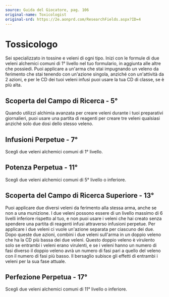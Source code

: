 ```yaml
---
source: Guida del Giocatore, pag. 106
original-name: Toxicologist
original-srd: https://2e.aonprd.com/ResearchFields.aspx?ID=4
---
```


# Tossicologo

Sei specializzato in tossine e veleni di ogni tipo. Inizi con le formule di due
veleni alchemici comuni di 1° livello nel tuo formulario, in aggiunta alle altre
che possiedi. Puoi applicare a un'arma che stai impugnando un veleno da
ferimento che stai tenendo con un'azione singola, anziché con un'attività da 2
azioni, e per le CD dei tuoi veleni infusi puoi usare la tua CD di classe, se è
più alta.

## Scoperta del Campo di Ricerca - 5°

Quando utilizzi alchimia avanzata per creare veleni durante i tuoi preparativi
giornalieri, puoi usare una partita di reagenti per creare tre veleni qualsiasi
anziché solo due dosi dello stesso veleno.

## Infusioni Perpetue - 7°

Scegli due veleni alchemici comuni di 1° livello.

## Potenza Perpetua - 11°

Scegli due veleni alchemici comuni di 5° livello o inferiore.

## Scoperta del Campo di Ricerca Superiore - 13°

Puoi applicare due diversi veleni da ferimento alla stessa arma, anche se non a
una munizione. I due veleni possono essere di un livello massimo di 6 livelli
inferiore rispetto al tuo, e non puoi usare i veleni che hai creato senza
spendere una partita di reagenti infusi attraverso infusioni perpetue. Per
applicare i due veleni ci vuole un'azione separata per ciascuno dei due. Dopo
queste due azioni, combini i due veleni sull'arma in un doppio veleno che ha la
CD più bassa dei due veleni. Questo doppio veleno è virulento solo se entrambi i
veleni erano virulenti, e se i veleni hanno un numero di fasi diverso il doppio
veleno avrà un numero di fasi pari a quello del veleno con il numero di fasi più
basso. Il bersaglio subisce gli effetti di entrambi i veleni per la sua fase
attuale.

## Perfezione Perpetua - 17°

Scegli due veleni alchemici comuni di 11° livello o inferiore.
